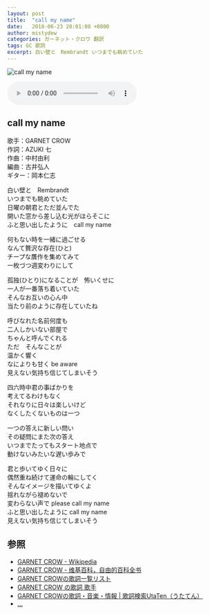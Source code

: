 ```yaml
---
layout: post
title:  "call my name"
date:   2018-06-23 20:01:08 +0800
author: mistydew
categories: ガーネット・クロウ 翻訳
tags: GC 歌詞
excerpt: 白い壁と　Rembrandt いつまでも眺めていた
---
```

![call my name](https://raw.githubusercontent.com/mistydew/gc/master/images/cover/single/Single_08th_call_my_name.jpg)

<audio controls>
  <source src="https://raw.githubusercontent.com/mistydew/gc2/master/audio/call%20my%20name.mp3" type="audio/mpeg">
您的浏览器不支持 audio 元素。
</audio>

## call my name

歌手：GARNET CROW<br>
作詞：AZUKI 七<br>
作曲：中村由利<br>
編曲：古井弘人<br>
ギター：岡本仁志

白い壁と　Rembrandt<br>
いつまでも眺めていた<br>
日曜の朝君とただ並んでた<br>
開いた窓から差し込む光がほらそこに<br>
ふと思い出したように　call my name

何もない時を一緒に過ごせる<br>
なんて贅沢な存在(ひと)<br>
チープな贋作を集めてみて<br>
一枚づつ週変わりにして

孤独(ひとり)になることが　怖いくせに<br>
一人が一番落ち着いていた<br>
そんなお互いの心ん中<br>
当たり前のように存在していたね

呼びなれた名前何度も<br>
二人しかいない部屋で<br>
ちゃんと呼んでくれる<br>
ただ　そんなことが<br>
温かく響く<br>
なによりも甘く be aware<br>
見えない気持ち信じてしまいそう

四六時中君の事ばかりを<br>
考えてるわけもなく<br>
それなりに日々は楽しいけど<br>
なくしたくないものは一つ

一つの答えに新しい問い<br>
その疑問にまた次の答え<br>
いつまでたってもスタート地点で<br>
動けないみたいな遅い歩みで

君と歩いてゆく日々に<br>
偶然重ね続けて運命の輪にしてく<br>
そんなイメージを描いてゆくよ<br>
揺れながら褪めないで<br>
変わらない声で please call my name<br>
ふと思い出したように call my name<br>
見えない気持ち信じてしまいそう

## 参照
* [GARNET CROW - Wikipedia](https://ja.wikipedia.org/wiki/GARNET_CROW)
* [GARNET CROW - 维基百科，自由的百科全书](https://zh.wikipedia.org/wiki/GARNET_CROW)
* [GARNET CROWの歌詞一覧リスト](https://www.uta-net.com/artist/344)
* [GARNET CROW の歌詞 歌手](http://www.kasi-time.com/subcat-uta-167-1.html)
* [GARNET CROWの歌詞・音楽・情報 \| 歌詞検索UtaTen（うたてん）](https://utaten.com/artist/GARNET+CROW)
* [...](https://github.com/mistydew/gc)
